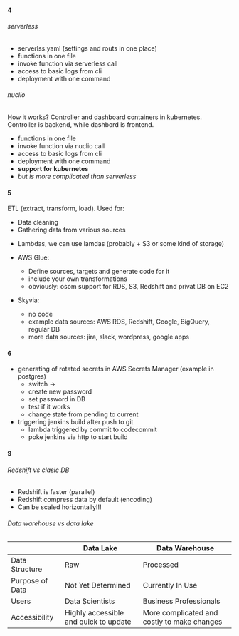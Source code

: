 #### 4
###### serverless
* serverlss.yaml (settings and routs in one place)
* functions in one file
* invoke function via serverless call
* access to basic logs from cli
* deployment with one command

###### nuclio
How it works?
Controller and dashboard containers in kubernetes. Controller is backend, while dashbord is frontend.

* functions in one file
* invoke function via nuclio call
* access to basic logs from cli
* deployment with one command
* **support for kubernetes**
* *but is more complicated than serverless*

#### 5
ETL (extract, transform, load). Used for:
* Data cleaning
* Gathering data from various sources

- Lambdas, we can use lamdas (probably + S3 or some kind of storage)

* AWS Glue:
  * Define sources, targets and generate code for it
  * include your own transformations
  * obviously: osom support for RDS, S3, Redshift and privat DB on EC2

* Skyvia:
  * no code
  * example data sources: AWS RDS, Redshift, Google, BigQuery, regular DB
  * more data sources: jira, slack, wordpress, google apps

#### 6
* generating of rotated secrets in AWS Secrets Manager (example in postgres)
  * switch ->
  * create new password
  * set password in DB
  * test if it works
  * change state from pending to current
* triggering jenkins build after push to git
  * lambda triggered by commit to codecommit
  * poke jenkins via http to start build

#### 9
###### Redshift vs clasic DB
* Redshift is faster (parallel)
* Redshift compress data by default (encoding)
* Can be scaled horizontally!!!

###### Data warehouse vs data lake
|                 | Data Lake                             | Data Warehouse                              |
|-----------------|---------------------------------------|---------------------------------------------|
| Data Structure  | Raw                                   | Processed                                   |
| Purpose of Data | Not Yet Determined                    | Currently In Use                            |
| Users           | Data Scientists                       | Business Professionals                      |
| Accessibility   | Highly accessible and quick to update | More complicated and costly to make changes |